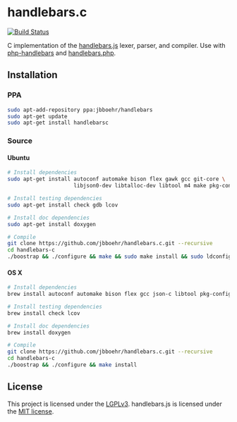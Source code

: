 # handlebars.c

[![Build Status](https://travis-ci.org/jbboehr/handlebars.c.svg?branch=master)](https://travis-ci.org/jbboehr/handlebars.c)

C implementation of the [handlebars.js](https://github.com/wycats/handlebars.js/)
lexer, parser, and compiler. Use with [php-handlebars](https://github.com/jbboehr/php-handlebars) and [handlebars.php](https://github.com/jbboehr/handlebars.php).


## Installation


### PPA

```bash
sudo apt-add-repository ppa:jbboehr/handlebars
sudo apt-get update
sudo apt-get install handlebarsc
```


### Source


#### Ubuntu 

```bash
# Install dependencies
sudo apt-get install autoconf automake bison flex gawk gcc git-core \
                     libjson0-dev libtalloc-dev libtool m4 make pkg-config

# Install testing dependencies
sudo apt-get install check gdb lcov

# Install doc dependencies
sudo apt-get install doxygen

# Compile
git clone https://github.com/jbboehr/handlebars.c.git --recursive
cd handlebars-c
./boostrap && ./configure && make && sudo make install && sudo ldconfig
```


#### OS X

```bash
# Install dependencies
brew install autoconf automake bison flex gcc json-c libtool pkg-config talloc

# Install testing dependencies
brew install check lcov

# Install doc dependencies
brew install doxygen

# Compile
git clone https://github.com/jbboehr/handlebars.c.git --recursive
cd handlebars-c
./boostrap && ./configure && make install
```


## License

This project is licensed under the [LGPLv3](http://www.gnu.org/licenses/lgpl-3.0.txt).
handlebars.js is licensed under the [MIT license](http://opensource.org/licenses/MIT).

